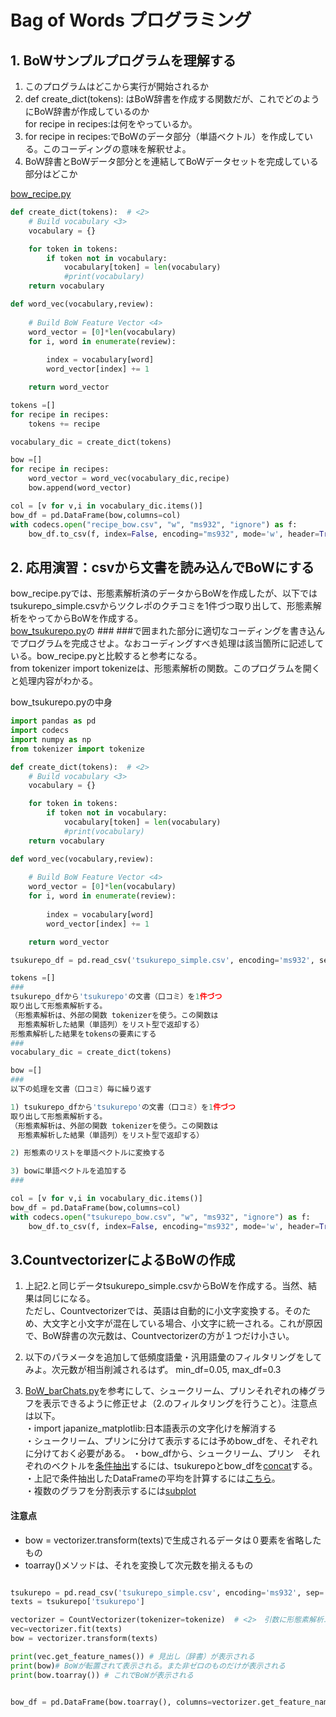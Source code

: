# Bag of Words プログラミング

## 1. BoWサンプルプログラムを理解する
1. このプログラムはどこから実行が開始されるか
2. def create_dict(tokens):  はBoW辞書を作成する関数だが、これでどのようにBoW辞書が作成しているのか  
   for recipe in recipes:は何をやっているか。
3. for recipe in recipes:でBoWのデータ部分（単語ベクトル）を作成している。このコーディングの意味を解釈せよ。
4. BoW辞書とBoWデータ部分とを連結してBoWデータセットを完成している部分はどこか  
   
[bow_recipe.py](bow_recipe.py)

``` python 
def create_dict(tokens):  # <2>
    # Build vocabulary <3>
    vocabulary = {}

    for token in tokens:
        if token not in vocabulary:
            vocabulary[token] = len(vocabulary)
            #print(vocabulary)
    return vocabulary

def word_vec(vocabulary,review):
    
    # Build BoW Feature Vector <4>
    word_vector = [0]*len(vocabulary)     
    for i, word in enumerate(review):
       
        index = vocabulary[word]
        word_vector[index] += 1

    return word_vector

tokens =[]
for recipe in recipes:
    tokens += recipe  

vocabulary_dic = create_dict(tokens)

bow =[]
for recipe in recipes:
    word_vector = word_vec(vocabulary_dic,recipe)    
    bow.append(word_vector)

col = [v for v,i in vocabulary_dic.items()]
bow_df = pd.DataFrame(bow,columns=col)
with codecs.open("recipe_bow.csv", "w", "ms932", "ignore") as f:   
    bow_df.to_csv(f, index=False, encoding="ms932", mode='w', header=True)
```
## 2. 応用演習：csvから文書を読み込んでBoWにする
bow_recipe.pyでは、形態素解析済のデータからBoWを作成したが、以下ではtsukurepo_simple.csvからツクレポのクチコミを1件づつ取り出して、形態素解析をやってからBoWを作成する。  
[bow_tsukurepo.py](bow_tsukurepo.py)の
\###  ###で囲まれた部分に適切なコーディングを書き込んでプログラムを完成させよ。なおコーディングすべき処理は該当箇所に記述している。bow_recipe.pyと比較すると参考になる。  
from tokenizer import tokenizeは、形態素解析の関数。このプログラムを開くと処理内容がわかる。

bow_tsukurepo.pyの中身

``` python
import pandas as pd
import codecs
import numpy as np
from tokenizer import tokenize

def create_dict(tokens):  # <2>
    # Build vocabulary <3>
    vocabulary = {}

    for token in tokens:
        if token not in vocabulary:
            vocabulary[token] = len(vocabulary)
            #print(vocabulary)
    return vocabulary

def word_vec(vocabulary,review):
    
    # Build BoW Feature Vector <4>
    word_vector = [0]*len(vocabulary)     
    for i, word in enumerate(review):
       
        index = vocabulary[word]
        word_vector[index] += 1

    return word_vector

tsukurepo_df = pd.read_csv('tsukurepo_simple.csv', encoding='ms932', sep=',',skiprows=0)

tokens =[]
###
tsukurepo_dfから'tsukurepo'の文書（口コミ）を1件づつ
取り出して形態素解析する。
（形態素解析は、外部の関数 tokenizerを使う。この関数は
　形態素解析した結果（単語列）をリスト型で返却する）
形態素解析した結果をtokensの要素にする
###
vocabulary_dic = create_dict(tokens)

bow =[]
###
以下の処理を文書（口コミ）毎に繰り返す

1) tsukurepo_dfから'tsukurepo'の文書（口コミ）を1件づつ
取り出して形態素解析する。
（形態素解析は、外部の関数 tokenizerを使う。この関数は
　形態素解析した結果（単語列）をリスト型で返却する）

2) 形態素のリストを単語ベクトルに変換する

3) bowに単語ベクトルを追加する
###

col = [v for v,i in vocabulary_dic.items()]
bow_df = pd.DataFrame(bow,columns=col)
with codecs.open("tsukurepo_bow.csv", "w", "ms932", "ignore") as f:   
    bow_df.to_csv(f, index=False, encoding="ms932", mode='w', header=True)
```

## 3.CountvectorizerによるBoWの作成
1. 上記2.と同じデータtsukurepo_simple.csvからBoWを作成する。当然、結果は同じになる。  
ただし、Countvectorizerでは、英語は自動的に小文字変換する。そのため、大文字と小文字が混在している場合、小文字に統一される。これが原因で、BoW辞書の次元数は、Countvectorizerの方が１つだけ小さい。

2. 以下のパラメータを追加して低頻度語彙・汎用語彙のフィルタリングをしてみよ。次元数が相当削減されるはず。 
   min_df=0.05, max_df=0.3

3.  [BoW_barChats.py](bow_barChart.py)を参考にして、シュークリーム、プリンそれぞれの棒グラフを表示できるように修正せよ（2.のフィルタリングを行うこと）。注意点は以下。    
   ・import japanize_matplotlib:日本語表示の文字化けを解消する  
   ・シュークリーム、プリンに分けて表示するには予めbow_dfを、それぞれに分けておく必要がある。
   ・bow_dfから、シュークリーム、プリン　それぞれのベクトルを[条件抽出](https://deepage.net/features/pandas-cond-extraction.html)するには、tsukurepoとbow_dfを[concat](https://deepage.net/features/pandas-concat.html)する。  
 ・上記で条件抽出したDataFrameの平均を計算するには[こちら](https://deepage.net/features/pandas-mean.html#%E5%88%97%E3%81%94%E3%81%A8%E3%81%AE%E5%B9%B3%E5%9D%87%E3%82%92%E6%B1%82%E3%82%81%E3%82%8B)。  
 ・複数のグラフを分割表示するには[subplot](https://stats.biopapyrus.jp/python/subplot.html)



#### 注意点
- bow = vectorizer.transform(texts)で生成されるデータは０要素を省略したもの
- toarray()メソッドは、それを変換して次元数を揃えるもの

``` python

tsukurepo = pd.read_csv('tsukurepo_simple.csv', encoding='ms932', sep=',',skiprows=0)
texts = tsukurepo['tsukurepo']

vectorizer = CountVectorizer(tokenizer=tokenize)  # <2>　引数に形態素解析エンジンを渡す
vec=vectorizer.fit(texts)  
bow = vectorizer.transform(texts)  

print(vec.get_feature_names()) # 見出し（辞書）が表示される
print(bow)# BoWが転置されて表示される。また非ゼロのものだけが表示される
print(bow.toarray()) # これでBoWが表示される


bow_df = pd.DataFrame(bow.toarray(), columns=vectorizer.get_feature_names())
```

